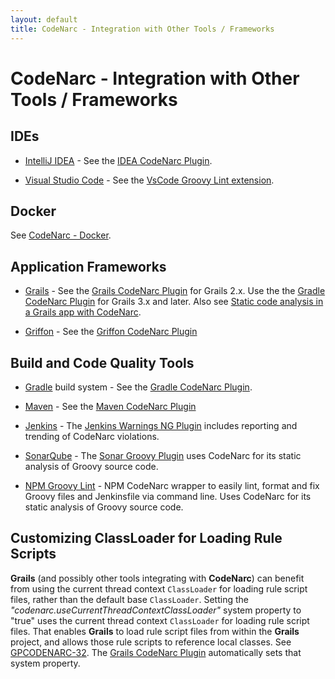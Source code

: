 ```yaml
---
layout: default
title: CodeNarc - Integration with Other Tools / Frameworks
---
```


# CodeNarc - Integration with Other Tools / Frameworks

## IDEs

  * [IntelliJ IDEA](http://www.jetbrains.com/idea/) - See the [IDEA CodeNarc Plugin](http://plugins.jetbrains.com/plugin/?idea&id=5925).

  * [Visual Studio Code](https://code.visualstudio.com/) - See the [VsCode Groovy Lint extension](https://marketplace.visualstudio.com/items?itemName=NicolasVuillamy.vscode-groovy-lint).

## Docker

See [CodeNarc - Docker](./codenarc-docker.html).

## Application Frameworks

  * [Grails](http://grails.org/) - See the [Grails CodeNarc Plugin](http://www.grails.org/plugin/codenarc/) for Grails 2.x.
    Use the the [Gradle CodeNarc Plugin](http://gradle.org/docs/current/userguide/codenarc_plugin.html) for Grails 3.x and later.
    Also see [Static code analysis in a Grails app with CodeNarc](http://guides.grails.org/grails-codenarc/guide/index.html).

  * [Griffon](http://griffon.codehaus.org/) - See the [Griffon CodeNarc Plugin](http://docs.codehaus.org/display/GRIFFON/Codenarc+Plugin/)


## Build and Code Quality Tools

  * [Gradle](http://www.gradle.org/) build system - See the [Gradle CodeNarc Plugin](http://gradle.org/docs/current/userguide/codenarc_plugin.html).

  * [Maven](http://maven.apache.org/) - See the [Maven CodeNarc Plugin](https://github.com/gleclaire/codenarc-maven-plugin)

  * [Jenkins](https://jenkins.io/) - The
    [Jenkins Warnings NG Plugin](https://github.com/jenkinsci/warnings-ng-plugin#jenkins-warnings-next-generation-plugin)
    includes reporting and trending of CodeNarc violations.

  * [SonarQube](https://www.sonarqube.org/) - The [Sonar Groovy Plugin](https://redirect.sonarsource.com/plugins/groovy.html)
    uses CodeNarc for its static analysis of Groovy source code.

  * [NPM Groovy Lint](https://github.com/nvuillam/npm-groovy-lint) - NPM CodeNarc wrapper to easily lint, format and fix Groovy files and Jenkinsfile via command line. Uses CodeNarc for its static analysis of Groovy source code.


## Customizing ClassLoader for Loading Rule Scripts

  **Grails** (and possibly other tools integrating with **CodeNarc**) can benefit from using the current thread context
  `ClassLoader` for loading rule script files, rather than the default base `ClassLoader`. Setting the
  *"codenarc.useCurrentThreadContextClassLoader"* system property to "true" uses the current thread context
  `ClassLoader` for loading rule script files. That enables **Grails** to load rule script files from within
  the **Grails** project, and allows those rule scripts to reference local classes. See
  [GPCODENARC-32](https://grails.atlassian.net/browse/GPCODENARC-32). The
  [Grails CodeNarc Plugin](http://www.grails.org/plugin/codenarc/) automatically sets that system property.
